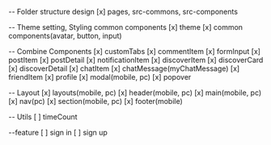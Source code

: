 -- Folder structure design
[x] pages, src-commons, src-components

-- Theme setting, Styling common components
[x] theme
[x] common components(avatar, button, input)

-- Combine Components
[x] customTabs
[x] commentItem
[x] formInput
[x] postItem
[x] postDetail
[x] notificationItem
[x] discoverItem
[x] discoverCard
[x] discoverDetail
[x] chatItem
[x] chatMessage(myChatMessage)
[x] friendItem
[x] profile
[x] modal(mobile, pc)
[x] popover

-- Layout
[x] layouts(mobile, pc)
[x] header(mobile, pc)
[x] main(mobile, pc)
[x] nav(pc)
[x] section(mobile, pc)
[x] footer(mobile)

-- Utils
[ ] timeCount

--feature
[ ] sign in
[ ] sign up
